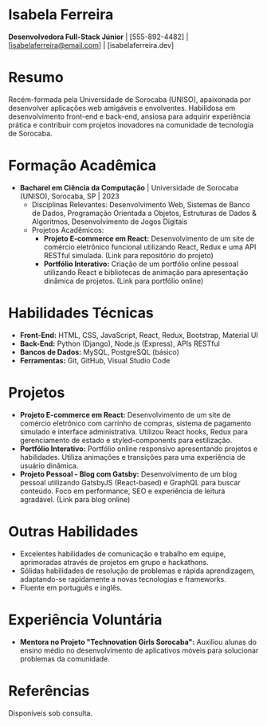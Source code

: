 # Isabela Ferreira

**Desenvolvedora Full-Stack Júnior** | [555-892-4482] | [isabelaferreira@email.com] | [isabelaferreira.dev]

# Resumo

Recém-formada pela Universidade de Sorocaba (UNISO), apaixonada por desenvolver aplicações web amigáveis e envolventes. Habilidosa em desenvolvimento front-end e back-end, ansiosa para adquirir experiência prática e contribuir com projetos inovadores na comunidade de tecnologia de Sorocaba.

# Formação Acadêmica

* **Bacharel em Ciência da Computação** | Universidade de Sorocaba (UNISO), Sorocaba, SP | 2023
   * Disciplinas Relevantes: Desenvolvimento Web, Sistemas de Banco de Dados, Programação Orientada a Objetos, Estruturas de Dados & Algoritmos, Desenvolvimento de Jogos Digitais
   * Projetos Acadêmicos:
       * **Projeto E-commerce em React:** Desenvolvimento de um site de comércio eletrônico funcional utilizando React, Redux e uma API RESTful simulada. (Link para repositório do projeto)
       * **Portfólio Interativo:** Criação de um portfólio online pessoal utilizando React e bibliotecas de animação para apresentação dinâmica de projetos. (Link para portfólio online)

# Habilidades Técnicas

* **Front-End:** HTML, CSS, JavaScript, React, Redux, Bootstrap, Material UI
* **Back-End:** Python (Django), Node.js (Express), APIs RESTful
* **Bancos de Dados:** MySQL, PostgreSQL (básico)
* **Ferramentas:** Git, GitHub, Visual Studio Code

# Projetos

* **Projeto E-commerce em React:** Desenvolvimento de um site de comércio eletrônico com carrinho de compras, sistema de pagamento simulado e interface administrativa. Utilizou React hooks, Redux para gerenciamento de estado e styled-components para estilização.
* **Portfólio Interativo:** Portfólio online responsivo apresentando projetos e habilidades. Utiliza animações e transições para uma experiência de usuário dinâmica.
* **Projeto Pessoal - Blog com Gatsby:** Desenvolvimento de um blog pessoal utilizando GatsbyJS (React-based) e GraphQL para buscar conteúdo. Foco em performance, SEO e experiência de leitura agradável. (Link para blog online)

# Outras Habilidades

* Excelentes habilidades de comunicação e trabalho em equipe, aprimoradas através de projetos em grupo e hackathons.
* Sólidas habilidades de resolução de problemas e rápida aprendizagem, adaptando-se rapidamente a novas tecnologias e frameworks.
* Fluente em português e inglês.

# Experiência Voluntária

* **Mentora no Projeto "Technovation Girls Sorocaba":** Auxiliou alunas do ensino médio no desenvolvimento de aplicativos móveis para solucionar problemas da comunidade.

# Referências

Disponíveis sob consulta.